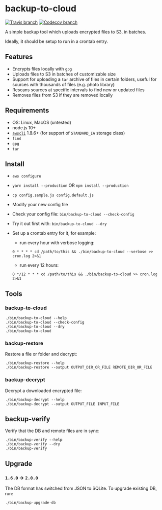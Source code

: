 # backup-to-cloud

[![Travis branch](https://img.shields.io/travis/avaly/backup-to-cloud/master.svg?style=flat-square)](https://travis-ci.org/avaly/backup-to-cloud)
[![Codecov branch](https://img.shields.io/codecov/c/github/avaly/backup-to-cloud/master.svg?style=flat-square)](https://codecov.io/gh/avaly/backup-to-cloud)

A simple backup tool which uploads encrypted files to S3, in batches.

Ideally, it should be setup to run in a crontab entry.

## Features

- Encrypts files locally with `gpg`
- Uploads files to S3 in batches of customizable size
- Support for uploading a `tar` archive of files in certain folders, useful for sources with thousands of files (e.g. photo library)
- Rescans sources at specific intervals to find new or updated files
- Removes files from S3 if they are removed locally

## Requirements

- OS: Linux, MacOS (untested)
- node.js 10+
- [`awscli`](http://docs.aws.amazon.com/cli/latest/userguide/cli-chap-welcome.html) 1.8.6+ (for support of `STANDARD_IA` storage class)
- `find`
- `gpg`
- `tar`

## Install

- `aws configure`
- `yarn install --production` OR `npm install --production`
- `cp config.sample.js config.default.js`
- Modify your new config file
- Check your config file: `bin/backup-to-cloud --check-config`
- Try it out first with: `bin/backup-to-cloud --dry`
- Set up a crontab entry for it, for example:
  - run every hour with verbose logging:

  ```
  0 * * * * cd /path/to/this && ./bin/backup-to-cloud --verbose >> cron.log 2>&1
  ```
  - run every 12 hours:

  ```
  0 */12 * * * cd /path/to/this && ./bin/backup-to-cloud >> cron.log 2>&1
  ```

## Tools

### backup-to-cloud

```
./bin/backup-to-cloud --help
./bin/backup-to-cloud --check-config
./bin/backup-to-cloud --dry
./bin/backup-to-cloud
```

### backup-restore

Restore a file or folder and decrypt:

```
./bin/backup-restore --help
./bin/backup-restore --output OUTPUT_DIR_OR_FILE REMOTE_DIR_OR_FILE
```

### backup-decrypt

Decrypt a downloaded encrypted file:

```
./bin/backup-decrypt --help
./bin/backup-decrypt --output OUTPUT_FILE INPUT_FILE
```

## backup-verify

Verify that the DB and remote files are in sync:

```
./bin/backup-verify --help
./bin/backup-verify --dry
./bin/backup-verify
```

## Upgrade

### `1.6.0` -> `2.0.0`

The DB format has switched from JSON to SQLite. To upgrade existing DB, run:

```
./bin/backup-upgrade-db
```
